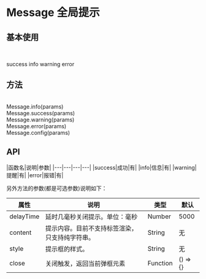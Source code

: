 # Message 全局提示

## 基本使用

<br>
<p>
  <w-button prefix="message" v-bind:click="success">success</w-button>
  <w-button prefix="message" v-bind:click="info">info</w-button>
  <w-button prefix="message" v-bind:click="warning">warning</w-button>
  <w-button prefix="message" v-bind:click="error">error</w-button>
</p>

## 方法

<br>
<div>Message.info(params)</div>
<div>Message.success(params)</div>
<div>Message.warning(params)</div>
<div>Message.error(params)</div>
<div>Message.config(params)</div>

## API



|函数名|说明|参数|
|---|---|---|---|
|success|成功|有|
|info|信息|有|
|warning|提醒|有|
|error|报错|有|

另外方法的参数(都是可选参数)说明如下：

|属性|说明|类型|默认|
|---|---|---|---|
|delayTime|延时几毫秒关闭提示。单位：毫秒|Number|5000|
|content|提示内容。目前不支持标签渲染，只支持纯字符串。|String|无|
|style|提示框的样式。|String|无|
|close|关闭触发，返回当前弹框元素|Function|() => {}|

<script>
import message from '../water/message/index';
import WButton from '../water/button/Button';

export default {
  data() {
    const text = '这是一段描述文案';
    return {
      text,
      title: '这是标题',
      content: `<p style="color: yellow; margin: 0;">${text}，详情请移步<a href="https://github.com/fe6/water" target="_blank" style="color: purple;">水滴</a></p>`,
    };
  },
  methods: {
    success() {
      message.success({
        title: this.title,
        content: this.content,
      });
    },
    info() {
      message.info({
        title: this.title,
        content: this.content,
      });
    },
    warning() {
      message.warning({
        title: this.title,
        content: this.content,
      });
    },
    error() {
      message.error({
        title: this.title,
        content: this.content,
      });
    },
  },
  components: {
    message,
    WButton,
  },
}
</script>
<style lang="scss">
@import '../water/button/style/button.scss';
@import '../water/message/style/message.scss';
</style>
